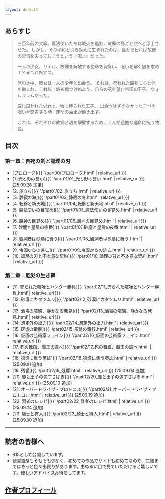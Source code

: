 ```yaml
---
layout: default
---
```




## あらすじ

> 三百年前の大戦。魔法使いたちは戦火を逃れ、故郷の島ごと空へと浮上させた。
> しかし、その平和と引き換えに生まれたのは、島から出れば故郷の記憶を失ってしまうという『呪い』だった。
> 
> 一人の少女、リナは、故郷を解放する使命を背負い、呪いを解く鍵を求めて外界へと旅立つ。
> 
> 旅の途中、彼女は一人の少年と出会う。
> それは、呪われた魔剣に心と体を蝕まれ、これ以上誰も傷つけぬよう、自らの死を望む帝国の王子、ウォルフラムだった。
> 
> 空に囚われた少女と、地に縛られた王子。
> 出会うはずのなかった二つの呪いが交差する時、運命の歯車が動き出す。
> 
> これは、それぞれの故郷と魂を解放するため、二人が過酷な運命に抗う物語。

## 目次

### 第一章：自死の剣と論理の刃
* [プロローグ]({{ '/part00/プロローグ.html' | relative_url }})
* [1. 光と影の誓い]({{ '/part01/01_光と影の誓い.html' | relative_url }})(25.09.28 加筆)
* [2. 旅立ち]({{ '/part01/02_旅立ち.html' | relative_url }})
* [3. 静寂の海]({{ '/part01/03_静寂の海.html' | relative_url }})
* [4. 転移と新天地]({{ '/part01/04_転移と新天地.html' | relative_url }})
* [5. 魔法使いの目覚め]({{ '/part01/05_魔法使いの目覚め.html' | relative_url }})
* [6. 魔神の目覚め]({{ '/part01/06_魔神の目覚め.html' | relative_url }})
* [7. 砂塵と星屑の夜番]({{ '/part01/07_砂塵と星屑の夜番.html' | relative_url }})
* [8. 観測者は砂塵に舞う]({{ '/part01/08_観測者は砂塵に舞う.html' | relative_url }})
* [9. 帝国からの逃亡]({{ '/part01/09_帝国からの逃亡.html' | relative_url }})
* [10. 論理の刃と不本意な契約]({{ '/part01/10_論理の刃と不本意な契約.html' | relative_url }})

### 第二章：厄災の生き餌
* [11. 売られた喧嘩とハンター勝負]({{ '/part02/11_売られた喧嘩とハンター勝負.html' | relative_url }})
* [12. 砂漠にカタツムリ]({{ '/part02/12_砂漠にカタツムリ.html' | relative_url }})
* [13. 酒場の喧騒、静かなる発見]({{ '/part02/13_酒場の喧騒、静かなる発見.html' | relative_url }})
* [14. 想定外の出力]({{ '/part02/14_想定外の出力.html' | relative_url }})
* [15. 灰燼の竜骸]({{ '/part02/15_灰燼の竜骸.html' | relative_url }})
* [16. 仮面の芸術家フェイン]({{ '/part02/16_仮面の芸術家フェイン.html' | relative_url }})
* [17. 死の舞踏、魔王の調べ]({{ '/part02/17_死の舞踏、魔王の調べ.html' | relative_url }})
* [18. 狼煙に集う英雄]({{ '/part02/18_狼煙に集う英雄.html' | relative_url }}) (25.09.01 追加)
* [19. 残響]({{ '/part02/19_残響.html' | relative_url }}) (25.09.04 追加)
* [20. 蠍と王子の包丁さばき]({{ '/part02/20_蠍と王子の包丁さばき.html' | relative_url }}) (25.09.10 追加)
* [21. オーバードライブ・プロトコル]({{ '/part02/21_オーバードライブ・プロトコル.html' | relative_url }}) (25.09.19 追加)
* [22. 賢者のレシピ]({{ '/part02/22_賢者のレシピ.html' | relative_url }}) (25.09.24 追加)
* [23. 騎士と狩人]({{ '/part02/23_騎士と狩人.html' | relative_url }}) (25.09.30 追加)

---


## 読者の皆様へ

* R15として公開しています。
* 読書経験もそもそも少なく、初めての作品でサイトも初めてなので、完結まではきっと色々出戻りがあります。生ぬるい目で見ていただけると嬉しいです。優しいアドバイスお待ちしてます。

## [作者プロフィール](./profile.html)